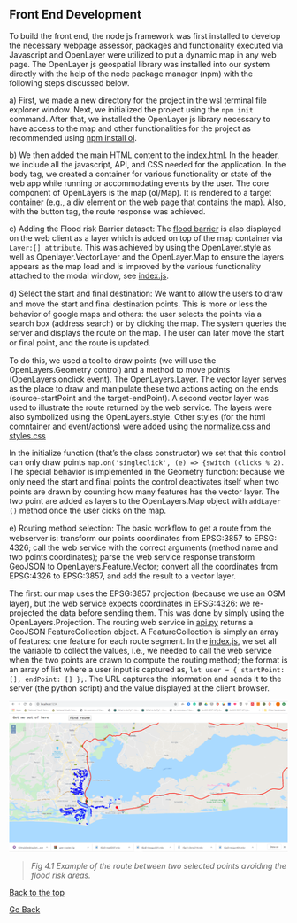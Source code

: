 ## Front End Development
To build the front end, the node js framework was first installed to develop the necessary webpage assessor, packages and functionality executed via Javascript and OpenLayer were utilized to put a dynamic map in any web page. The OpenLayer js geospatial library was installed into our system directly with the help of the node package manager (npm) with the following steps discussed below.

a)	First, we made a new directory for the project <barrier> in the wsl terminal file explorer window. Next, we initialized the project using the `npm init` command. After that, we installed the OpenLayer js library necessary to have access to the map and other functionalities for the project as recommended using [npm install ol](https://openlayers.org/en/latest/doc/tutorials/bundle.html). 

b)	We then added the main HTML content to the [index.html](../index.html). In the header, we include all the javascript, API, and CSS needed for the application. In the body tag, we created a container for various functionality or state of the web app while running or accommodating events by the user. The core component of OpenLayers is the map (ol/Map). It is rendered to a target container (e.g., a div element on the web page that contains the map). Also, with the button tag, the route response was achieved.

c)	Adding the Flood risk Barrier dataset: The [flood barrier](../data/flood-barriers.js) is also displayed on the web client as a layer which is added on top of the map container via `Layer:[] attribute`. This was achieved by using the OpenLayer.style as well as Openlayer.VectorLayer and the OpenLayer.Map to ensure the layers appears as the map load and is improved by the various functionality attached to the modal window, see [index.js](../index.js).

d)	Select the start and ﬁnal destination: We want to allow the users to draw and move the start and ﬁnal destination points. This is more or less the behavior of google maps and others: the user selects the points via a search box (address search) or by clicking the map. The system queries the server and displays the route on the map. The user can later move the start or ﬁnal point, and the route is updated.

To do this, we used a tool to draw points (we will use the OpenLayers.Geometry control) and a method to move points (OpenLayers.onclick event). The OpenLayers.Layer. The vector layer serves as the place to draw and manipulate these two actions acting on the ends (source-startPoint and the target-endPoint). A second vector layer was used to illustrate the route returned by the web service. The layers were also symbolized using the OpenLayers.style. Other styles (for the html comntainer and event/actions) were added using the [normalize.css](../normalize.css) and [styles.css](../styles.css)

In the initialize function (that’s the class constructor) we set that this control can only draw points `map.on('singleclick', (e) => {switch (clicks % 2)`. The special behavior is implemented in the Geometry function: because we only need the start and ﬁnal points the control deactivates itself when two  points are drawn by counting how many features  has the vector layer.
The two point are added as layers to the OpenLayers.Map object with `addLayer ()` method once the user cicks on the map.

e)	Routing method selection: The basic workﬂow to get a route from the webserver is: transform our points coordinates from EPSG:3857 to EPSG: 4326; call the web service with the correct arguments (method name and two points coordinates); parse the web service response transform GeoJSON to OpenLayers.Feature.Vector; convert all the coordinates from EPSG:4326 to EPSG:3857, and add the result to a vector layer. 

The ﬁrst: our map uses the EPSG:3857 projection (because we use an OSM layer), but the web service expects coordinates in EPSG:4326: we re-projected the data before sending them. This was done by simply using the OpenLayers.Projection. The routing web service in [api.py](cgi-bin/api.py) returns a GeoJSON FeatureCollection object. A FeatureCollection is simply an array of features: one feature for each route segment.
In the [index.js](../index.js), we set all the variable to collect the values, i.e., we needed to call the web service when the two points are drawn to compute the routing method; the format is an array of list where a user input is captured as, `let user = { startPoint: [], endPoint: [] };`. The URL captures the information and sends it to the server (the python script) and the value displayed at the client browser. 

![Webroutingmap](Images/final_web_prototype.png)
>*Fig 4.1 Example of the route between two selected points avoiding the flood risk areas.*

[Back to the top](#front-end-development)

[Go Back](Tutorial.md)
